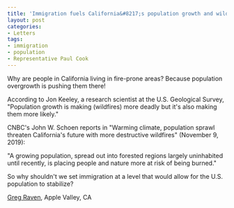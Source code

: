 ```yaml
---
title: 'Immigration fuels California&#8217;s population growth and wildfires'
layout: post
categories:
- Letters
tags:
- immigration
- population
- Representative Paul Cook
---
```


Why are people in California living in fire-prone areas? Because population overgrowth is pushing them there!

According to Jon Keeley, a research scientist at the U.S. Geological Survey, "Population growth is making (wildfires) more deadly but it's also making them more likely."

CNBC's John W. Schoen reports in "Warming climate, population sprawl threaten California's future with more destructive wildfires" (November 9, 2019):

"A growing population, spread out into forested regions largely uninhabited until recently, is placing people and nature more at risk of being burned."

So why shouldn't we set immigration at a level that would allow for the U.S. population to stabilize?

[Greg Raven](https://www.gregraven.org/), Apple Valley, CA